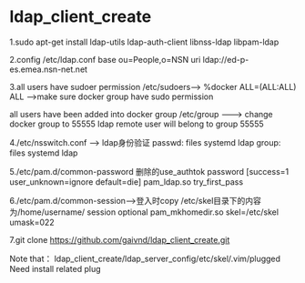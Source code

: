 # ldap_client_create
1.sudo apt-get install ldap-utils ldap-auth-client libnss-ldap libpam-ldap


2.config /etc/ldap.conf
base ou=People,o=NSN
uri ldap://ed-p-es.emea.nsn-net.net


3.all users have sudoer permission
	/etc/sudoers--> %docker ALL=(ALL:ALL) ALL  -->make sure docker group have sudo permission
	
   all users have been added into docker group
	/etc/group  ---> change docker group to 55555
  ldap remote user will belong to group 55555


4./etc/nsswitch.conf -->
ldap身份验证
passwd:         files systemd ldap
group:          files systemd ldap


5./etc/pam.d/common-password    删除的use_authtok
password      [success=1 user_unknown=ignore default=die]     pam_ldap.so try_first_pass


6./etc/pam.d/common-session-->登入时copy /etc/skel目录下的内容为/home/username/
session optional pam_mkhomedir.so skel=/etc/skel umask=022


7.git clone https://github.com/gaivnd/ldap_client_create.git




Note that：
ldap_client_create/ldap_server_config/etc/skel/.vim/plugged
Need install related plug

